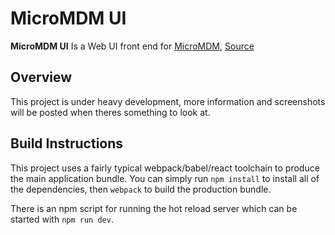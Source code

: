 MicroMDM UI
===========

**MicroMDM UI** Is a Web UI front end for [MicroMDM](https://micromdm.io), [Source](https://github.com/micromdm/micromdm)

Overview
--------

This project is under heavy development, more information and screenshots will be posted when theres something to look at.

Build Instructions
------------------

This project uses a fairly typical webpack/babel/react toolchain to produce the main application bundle.
You can simply run `npm install` to install all of the dependencies, then `webpack` to build the production bundle.

There is an npm script for running the hot reload server which can be started with `npm run dev`.



